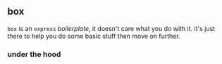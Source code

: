 ## box
`box` is an `express` *boilerplate*, it doesn't care what you do with it. it's just there to help you do some basic stuff then move on further.

### under the hood
